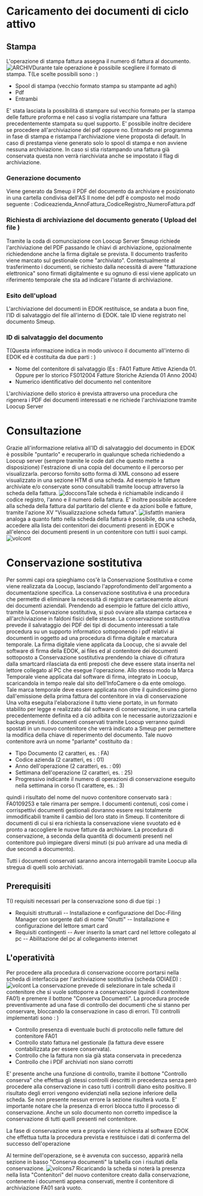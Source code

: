 # Caricamento dei documenti di ciclo attivo
## Stampa
L'operazione di stampa fattura assegna il numero di fattura al documento.
![ARCHIV](http://doc.smeup.com/immagini/ODIAED_03/ARCHIV.png)Durante tale operazione è possibile scegliere il formato di stampa.
 T(Le scelte possibili sono : )
- Spool di stampa (vecchio formato stampa su stampante ad aghi)
- Pdf
- Entrambi

E' stata lasciata la possibilità di stampare sul vecchio formato per la stampa delle fatture proforma e nel caso si voglia ristampare una fattura precedentemente stampata su quel supporto.
E' possibile inoltre decidere se procedere all'archiviazione del pdf oppure no.
Entrando nel programma in fase di stampa e ristampa l'archiviazione viene proposta di default.
In caso di prestampa viene generato solo lo spool di stampa e non avviene nessuna archiviazione.
In caso si stia ristampando una fattura già conservata questa non verrà riarchiviata anche se impostato il flag di archiviazione.
### Generazione documento
Viene generato da Smeup il PDF del documento da archiviare e posizionato in una cartella condivisa dell'AS
Il nome del pdf è composto nel modo seguente : 
Codiceazienda_AnnoFattura_CodiceRegistro_NumeroFattura.pdf
### Richiesta di archiviazione del documento generato ( Upload del file )
Tramite la coda di comunciazione con Loocup Server Smeup richiede l'archiviazione del PDF passando le chiavi di archiviazione, opzionalmente richiedendone anche la firma digitale se prevista.
Il documento trasferito viene marcato sul gestionale come "archiviato".
Contestualmente al trasferimento i documenti, se richiesto dalla necessità di avere "fatturazione elettronica" sono firmati digitalmente e su ognuno di essi viene applicato un riferimento temporale che sta ad indicare l'istante di archiviazione.
### Esito dell'upload
L'archiviazione del documenti in EDOK restituisce, se andata a buon fine, l'ID di salvataggio del file all'interno di EDOK. tale ID viene registrato nel documento Smeup.
### ID di salvataggio del documento
 T(Questa informazione indica in modo univoco il documento all'interno di EDOK ed è costituita da due parti : )
- Nome del contenitore di salvataggio (Es :  FA01 Fatture Attive Azienda 01. Oppure per lo storico FS012004 Fatture Storiche Azienda 01 Anno 2004)
- Numerico identificativo del documento nel contenitore

L'archiviazione dello storico è prevista attraverso una procedura che rigenera i PDF dei documenti interessati e ne richiede l'archiviazione tramite Loocup Server

# Consultazione
Grazie all'informazione relativa all'ID di salvataggio del documento in EDOK è possibile "puntarlo" e recuperarlo in qualunque scheda richiedendo a Loocup server (sempre tramite le code dati che questo mette a disposizione) l'estrazione di una copia del documento e il percorso per visualizzarla. percorso fornito sotto forma di XML consono ad essere visualizzato in una sezione HTM di una scheda.
Ad esempio le fatture archiviate e/o conservate sono consultabili tramite loocup attraverso la scheda della fattura.
![doccons](http://doc.smeup.com/immagini/ODIAED_03/doccons.png)Tale scheda è richiamabile indicando il codice registro, l'anno e il numero della fattura.
E' inoltre possibile accedere alla scheda della fattura dal partitario del cliente e da azioni bolle e fatture, tramite l'azione XV "Visualizzazione scheda fattura".
![lisfatt](http://doc.smeup.com/immagini/ODIAED_03/lisfatt.png)In maniera analoga a quanto fatto nella scheda della fattura è possibile, da una scheda, accedere alla lista dei contenitori dei documenti presenti in EDOK e all'elenco dei documenti presenti in un contenitore con tutti i suoi campi.
![volcont](http://doc.smeup.com/immagini/ODIAED_03/volcont.png)
# Conservazione sostitutiva
Per sommi capi ora spieghiamo cos'è la Conservazione Sostitutiva e come viene realizzata da Loocup, lasciando l'approfondimento dell'argomento a documentazione specifica.
La conservazione sostitutiva è una procedura che permette di eliminare la necessità di registrare cartaceamente alcuni dei documenti aziendali. Prendendo ad esempio le fatture del ciclo attivo, tramite la Conservazione sostitutiva, si può ovviare alla stampa cartacea e all'archiviazione in faldoni fisici delle stesse.
La conservazione sostitutiva prevede il salvataggio dei PDF dei tipi di documento interessati a tale procedura su un supporto informatico sottoponendo i pdf relativi ai documenti in oggetto ad una procedura di firma digitale e marcatura temporale.
La firma digitale viene applicata da Loocup, che si avvale del software di firma della EDOK, ai files ed al contenitore dei documenti sottoposto a Conservazione sostitutiva prendendo la chiave di cifratura dalla smartcard rilasciata da enti preposti che deve essere stata inserita nel lettore collegato al PC che esegue l'operazione. Allo stesso modo la Marca Temporale viene applicata dal software di firma, integrato in Loocup, scaricandola in tempo reale dal sito dell'InfoCamere o da ente omologo. Tale marca temporale deve essere applicata non oltre il quindicesimo giorno dall'emissione della prima fattura del contenitore in via di conservazione
Una volta eseguita l'elaborazione il tutto viene portato, in un formato stabilito per legge e realizzato dal software di conservazione, in una cartella precedentemente definita ed a ciò adibita con le necessarie autorizzazioni e backup previsti.
I documenti conservati tramite Loocup verranno quindi spostati in un nuovo contenitore che verrà indicato a Smeup per permettere la modifica della chiave di reperimento del documento. Tale nuovo contenitore avrà un nome "parlante" costituito da : 

- Tipo Documento (2 caratteri, es. :  FA)
- Codice azienda (2 caratteri, es :  01)
- Anno dell'operazione (2 caratteri, es. :  09)
- Settimana dell'operazione (2 caratteri, es. :  25)
- Progressivo indicante il numero di operazioni di conservazione eseguito nella settimana in corso (1 carattere, es. :  3)

quindi i risultato del nome del nuovo contenitore conservato sarà :  FA0109253 e tale rimarra per sempre. I documenti contenuti, così come i corrispettivi documenti gestionali dovranno essere resi totalmente immodificabili tramite il cambio del loro stato in Smeup.
Il contenitore di documenti di cui si era richiesta la conservazione viene svuotato ed è pronto a raccogliere le nuove fatture da archiviare.
La procedura di conservazione, a seconda della quantità di documenti presenti nel contenitore può impiegare diversi minuti (si può arrivare ad una media di due secondi a documento).

Tutti i documenti conservati saranno ancora interrogabili tramite Loocup alla stregua di quelli solo archiviati.

## Prerequisiti
 T(I requisiti necessari per la conservazione sono di due tipi : )
- Requisiti strutturali
-- Installazione e configurazione del Doc-Filing Manager con sorgente dati di nome "Gnutti"
-- Installazione e configurazione del lettore smart card
- Requisiti contingenti
-- Aver inserito la smart card nel lettore collegato al pc
-- Abilitazione del pc al collegamento internet


## L'operatività
Per procedere alla procedura di conservazione occorre portarsi nella scheda di interfaccia per l'archiviazione sostitutiva (scheda ODIAED) : 
![volcont](http://doc.smeup.com/immagini/ODIAED_03/volcont.png)
La conservazione prevede di selezionare in tale scheda il contenitore che si vuole sottoporre a conservazione (quindi il contenitore FA01) e premere il bottone "Conserva Documenti".
La procedura procede preventivamente ad una fase di controllo dei documenti che si stanno per conservare, bloccando la conservazione in caso di errori.
 T(I controlli implementati sono : )
- Controllo presenza di eventuale buchi di protocollo nelle fatture del contenitore FA01
- Controllo stato fattura nel gestionale (la fattura deve essere contabilizzata per essere conservata).
- Controllo che la fattura non sia già stata conservata in precedenza
- Controllo che i PDF archiviati non siano corrotti


E' presente anche una funzione di controllo, tramite il bottone "Controllo conserva"  che effettua gli stessi controlli descritti in precedenza senza però procedere alla conservazione in caso tutti i controlli diano esito positivo.
Il risultato degli errori vengono evidenziati nella sezione inferiore della scheda. Se non presente nessun errore la sezione risulterà vuota.
E' importante notare che la presenza di errori blocca tutto il processo di conservazione. Anche un solo documento non corretto impedisce la conservazione di tutti quelli presenti nel contenitore.

La fase di conservazione vera e propria viene richiesta al software EDOK che effettua tutta la procedura prevista e restituisce i dati di conferma del successo dell'operazione

Al termine dell'operazione, se è avvenuta con successo, apparirà nella sezione in basso "Conserva documenti" la tabella con i risultati della conservazione.
![volcons7](http://doc.smeup.com/immagini/ODIAED_03/volcons7.png)
Ricaricando la scheda si noterà la presenza nella lista "Contenitori" del nuovo contenitore creato dalla conservazione, contenente i documenti appena conservati, mentre il contenitore di archiviazione FA01 sarà vuoto.

